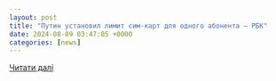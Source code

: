 ```yaml
---
layout: post
title: "Путин установил лимит сим-карт для одного абонента — РБК"
date: 2024-08-09 03:47:05 +0000
categories: [news]
---
```


[Читати далі](https://www.rbc.ru/rbcfreenews/66b538f49a7947fefe8f9b55?from=short_news)
